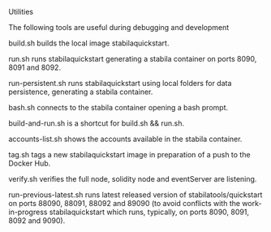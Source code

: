 Utilities

The following tools are useful during debugging and development

build.sh builds the local image stabilaquickstart.

run.sh runs stabilaquickstart generating a stabila container on ports 8090, 8091 and 8092.

run-persistent.sh runs stabilaquickstart using local folders for data persistence, generating a stabila container.

bash.sh connects to the stabila container opening a bash prompt.

build-and-run.sh is a shortcut for build.sh && run.sh.

accounts-list.sh shows the accounts available in the stabila container.

tag.sh tags a new stabilaquickstart image in preparation of a push to the Docker Hub.

verify.sh verifies the full node, solidity node and eventServer are listening.

run-previous-latest.sh runs latest released version of stabilatools/quickstart on ports 88090, 88091, 88092 and 89090 (to avoid conflicts with the work-in-progress stabilaquickstart which runs, typically, on ports 8090, 8091, 8092 and 9090).